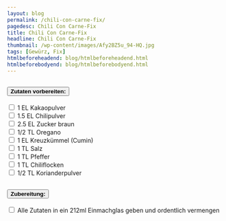 ```yaml
---
layout: blog
permalink: /chili-con-carne-fix/
pagedesc: Chili Con Carne-Fix
title: Chili Con Carne-Fix
headline: Chili Con Carne-Fix
thumbnail: /wp-content/images/Afy2BZ5u_94-HQ.jpg
tags: [Gewürz, Fix]
htmlbeforeheadend: blog/htmlbeforeheadend.html
htmlbeforebodyend: blog/htmlbeforebodyend.html
---
```

<section data-bs-version="5.1">

  <div style="max-width: 600px; margin: auto;">
    <div style="margin-bottom: 20px;">
        <div class="accordion" id="accordionExample">
            <div class="accordion-item">
                <h2 class="accordion-header" id="headingOne">
                    <button class="accordion-button" type="button" data-bs-toggle="collapse" data-bs-target="#collapseOne" aria-expanded="true" aria-controls="collapseOne">
                        <!-- Sektion 1 Anfang-->
                        <b>Zutaten vorbereiten:</b>
                        <!-- Sektion 1 Ende-->
                    </button>
                </h2>
                <div id="collapseOne" class="accordion-collapse collapse show" aria-labelledby="headingOne" data-bs-parent="#accordionExample">
                    <div class="accordion-body">
                        <!-- Schritt Anfang-->
                        <div class="form-check">
                            <input class="form-check-input" type="checkbox" value="" id="flexCheckDefault" />
                            <label class="form-check-label" for="flexCheckDefault">
                                1 EL Kakaopulver
                            </label>
                        </div>
                                                <div class="form-check">
                            <input class="form-check-input" type="checkbox" value="" id="flexCheckDefault" />
                            <label class="form-check-label" for="flexCheckDefault">
                                1.5 EL Chilipulver
                            </label>
                        </div>
                                                <div class="form-check">
                            <input class="form-check-input" type="checkbox" value="" id="flexCheckDefault" />
                            <label class="form-check-label" for="flexCheckDefault">
                                2.5 EL Zucker braun
                            </label>
                        </div>
                                                <div class="form-check">
                            <input class="form-check-input" type="checkbox" value="" id="flexCheckDefault" />
                            <label class="form-check-label" for="flexCheckDefault">
                                1/2 TL Oregano
                            </label>
                        </div>
                                                <div class="form-check">
                            <input class="form-check-input" type="checkbox" value="" id="flexCheckDefault" />
                            <label class="form-check-label" for="flexCheckDefault">
                                1 EL Kreuzkümmel (Cumin)
                            </label>
                        </div>
                                                <div class="form-check">
                            <input class="form-check-input" type="checkbox" value="" id="flexCheckDefault" />
                            <label class="form-check-label" for="flexCheckDefault">
                                1 TL Salz
                            </label>
                        </div>
                                                <div class="form-check">
                            <input class="form-check-input" type="checkbox" value="" id="flexCheckDefault" />
                            <label class="form-check-label" for="flexCheckDefault">
                                1 TL Pfeffer
                            </label>
                        </div>
                                                <div class="form-check">
                            <input class="form-check-input" type="checkbox" value="" id="flexCheckDefault" />
                            <label class="form-check-label" for="flexCheckDefault">
                                1 TL Chiliflocken
                            </label>
                        </div>
                                                <div class="form-check">
                            <input class="form-check-input" type="checkbox" value="" id="flexCheckDefault" />
                            <label class="form-check-label" for="flexCheckDefault">
                                1/2 TL Korianderpulver
                            </label>
                        </div>
                        <!-- Schritt Ende-->
                    </div>
                </div>
            </div>
            <div class="accordion-item">
                <h2 class="accordion-header" id="headingTwo">
                    <button class="accordion-button collapsed" type="button" data-bs-toggle="collapse" data-bs-target="#collapseTwo" aria-expanded="false" aria-controls="collapseTwo">
                        <!-- Sektion 2 Anfang-->
                        <b>Zubereitung:</b>
                        <!-- Sektion 2 Ende-->
                    </button>
                </h2>
                <div id="collapseTwo" class="accordion-collapse collapse" aria-labelledby="headingTwo" data-bs-parent="#accordionExample">
                    <div class="accordion-body">
                        <!-- Schritt Anfang-->
                        <div class="form-check">
                            <input class="form-check-input" type="checkbox" value="" id="flexCheckDefault" />
                            <label class="form-check-label" for="flexCheckDefault">
                                Alle Zutaten in ein 212ml Einmachglas geben und ordentlich vermengen
                            </label>
                        </div>
                        <!-- Schritt Ende -->
                    </div>
                </div>
            </div>
        </div>
    </div>
  </div>
</section>